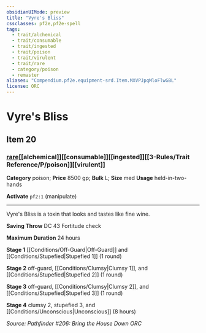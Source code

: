 ```yaml
---
obsidianUIMode: preview
title: "Vyre's Bliss"
cssclasses: pf2e,pf2e-spell
tags:
  - trait/alchemical
  - trait/consumable
  - trait/ingested
  - trait/poison
  - trait/virulent
  - trait/rare
  - category/poison
  - remaster
aliases: "Compendium.pf2e.equipment-srd.Item.MXVPJpqMloFlwGBL"
license: ORC
---
```

# Vyre's Bliss
## Item 20
### [rare](rare "Rare Rarity Trait")[[alchemical]][[consumable]][[ingested]][[3-Rules/Trait Reference/P/poison]][[virulent]]

**Category** poison; 
**Price** 8500 gp; 
**Bulk** L; **Size** med
**Usage** held-in-two-hands

**Activate** `pf2:1` (manipulate)

* * *

Vyre's Bliss is a toxin that looks and tastes like fine wine.

**Saving Throw** DC 43 Fortitude check

**Maximum Duration** 24 hours

**Stage 1** [[Conditions/Off-Guard|Off-Guard]] and [[Conditions/Stupefied|Stupefied 1]] (1 round)

**Stage 2** off-guard, [[Conditions/Clumsy|Clumsy 1]], and [[Conditions/Stupefied|Stupefied 2]] (1 round)

**Stage 3** off-guard, [[Conditions/Clumsy|Clumsy 2]], and [[Conditions/Stupefied|Stupefied 3]] (1 round)

**Stage 4** clumsy 2, stupefied 3, and [[Conditions/Unconscious|Unconscious]] (8 hours)

*Source: Pathfinder #206: Bring the House Down*
*ORC*
